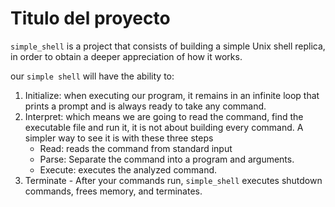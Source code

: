# Titulo del proyecto

`simple_shell` is a project that consists of building a simple Unix shell replica, in order to obtain a deeper appreciation of how it works.

our `simple shell` will have the ability to:
1. Initialize: when executing our program, it remains in an infinite loop that prints a prompt and is always ready to take any command.
2. Interpret: which means we are going to read the command, find the executable file and run it, it is not about building every command. A simpler way to see it is with these three steps
    - Read: reads the command from standard input
    - Parse: Separate the command into a program and arguments.
    - Execute: executes the analyzed command.
3. Terminate - After your commands run, `simple_shell` executes shutdown commands, frees memory, and terminates.

